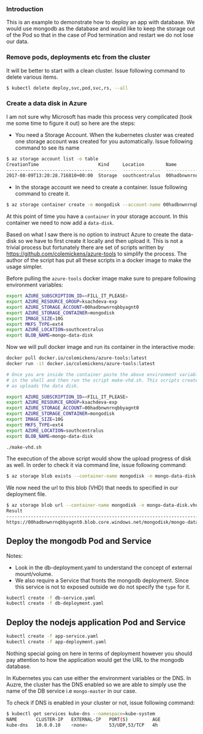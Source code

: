 ### Introduction

This is an example to demonstrate how to deploy an app with database. We would use mongodb as the database and would like to keep the storage
out of the Pod so that in the case of Pod termination and restart we do not lose our data.

### Remove pods, deployments etc from the cluster

It will be better to start with a clean cluster. Issue following command to delete various items.

```bash
$ kubectl delete deploy,svc,pod,svc,rs, --all
```

### Create a data disk in Azure

I am not sure why Microsoft has made this process very complicated (took me some time to figure it out) so here are the steps:

* You need a Storage Account. When the kubernetes cluster was created one storage account was created for you automatically. Issue following command to see its name
```bash
$ az storage account list -o table
CreationTime                      Kind     Location        Name                  PrimaryLocation    ProvisioningState    ResourceGroup    StatusOfPrimary
--------------------------------  -------  --------------  --------------------  -----------------  -------------------  ---------------  -----------------
2017-08-09T13:28:28.716810+00:00  Storage  southcentralus  00hadbnwnrnqbbyagnt0  southcentralus     Succeeded            ksachdeva-exp    available
```

* In the storage account we need to create a container. Issue following command to create it.
```bash
$ az storage container create -n mongodisk --account-name 00hadbnwnrnqbbyagnt0
```

At this point of time you have a `container` in your storage account. In this container we need to now add a `data-disk`.

Based on what I saw there is no option to instruct Azure to create the data-disk so we have to first create it locally and then upload it. This is not a trivial process but fortunately there are set of scripts written by https://github.com/colemickens/azure-tools to simplify the process. The author of the script has put all these scripts in a docker image to make the usage simpler.

Before pulling the `azure-tools` docker image make sure to prepare following environment variables:

```bash
export AZURE_SUBSCRIPTION_ID=<FILL_IT_PLEASE>
export AZURE_RESOURCE_GROUP=ksachdeva-exp
export AZURE_STORAGE_ACCOUNT=00hadbnwnrnqbbyagnt0
export AZURE_STORAGE_CONTAINER=mongodisk
export IMAGE_SIZE=10G
export MKFS_TYPE=ext4
export AZURE_LOCATION=southcentralus
export BLOB_NAME=mongo-data-disk
```

Now we will pull docker image and run its container in the interactive mode:

```bash
docker pull docker.io/colemickens/azure-tools:latest
docker run -it docker.io/colemickens/azure-tools:latest

# Once you are inside the container paste the above environment variables
# in the shell and then run the script make-vhd.sh. This scripts creates as well
# as uploads the data disk.

export AZURE_SUBSCRIPTION_ID=<FILL_IT_PLEASE>
export AZURE_RESOURCE_GROUP=ksachdeva-exp
export AZURE_STORAGE_ACCOUNT=00hadbnwnrnqbbyagnt0
export AZURE_STORAGE_CONTAINER=mongodisk
export IMAGE_SIZE=10G
export MKFS_TYPE=ext4
export AZURE_LOCATION=southcentralus
export BLOB_NAME=mongo-data-disk

./make-vhd.sh
```

The execution of the above script would show the upload progress of disk as well. In order to check it via command line, issue following command:

```bash
$ az storage blob exists --container-name mongodisk -n mongo-data-disk.vhd --account-name 00hadbnwnrnqbbyagnt0
```

We now need the url to this blob (VHD) that needs to specified in our deployment file.

```bash
$ az storage blob url --container-name mongodisk -n mongo-data-disk.vhd --account-name 00hadbnwnrnqbbyagnt0 -o table
Result
--------------------------------------------------------------------------------
https://00hadbnwnrnqbbyagnt0.blob.core.windows.net/mongodisk/mongo-data-disk.vhd
```

## Deploy the mongodb Pod and Service

Notes:

* Look in the db-deployment.yaml to understand the concept of external mount/volume.
* We also require a Service that fronts the mongodb deployment. Since this service is not to exposed outside we do not specify the `type` for it.

```bash
kubectl create -f db-service.yaml
kubectl create -f db-deployment.yaml
```

## Deploy the nodejs application Pod and Service

```bash
kubectl create -f app-service.yaml
kubectl create -f app-deployment.yaml
```

Nothing special going on here in terms of deployment however you should pay attention to how the application would get the URL to the mongodb database.

In Kubernetes you can use either the environment variables or the DNS. In Auzre, the cluster has the DNS enabled so we are able to simply use the name of the DB service i.e `mongo-master` in our case.

To check if DNS is enabled in your cluster or not, issue following command:

```bash
$ kubectl get services kube-dns --namespace=kube-system
NAME       CLUSTER-IP   EXTERNAL-IP   PORT(S)         AGE
kube-dns   10.0.0.10    <none>        53/UDP,53/TCP   4h
```
